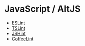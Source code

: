 # JavaScript / AltJS

* [ESLint](../eslint.md)
* [TSLint](../tslint.md)
* [JSHint](../jshint.md)
* [CoffeeLint](../coffeelint.md)